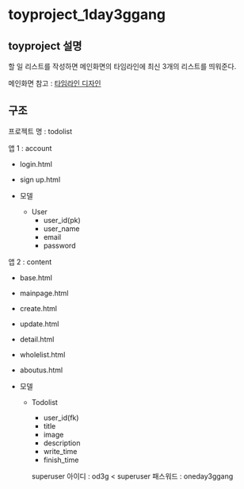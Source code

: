 # toyproject_1day3ggang

## toyproject 설명

할 일 리스트를 작성하면 메인화면의 타임라인에 최신 3개의 리스트를 띄워준다.

메인화면 참고 : [타임라인 디자인](https://www.w3schools.com/howto/howto_css_timeline.asp)

## 구조

프로젝트 명 : todolist

앱 1 :  account

- login.html

- sign up.html
- 모델
  - User 
    - user_id(pk)
    - user_name
    - email
    - password

앱 2 :  content

- base.html

- mainpage.html
- create.html
- update.html
- detail.html
- wholelist.html
- aboutus.html
- 모델
  - Todolist
    - user_id(fk)
    - title
    - image
    - description
    - write_time
    - finish_time
    
    superuser 아이디 : od3g
    <
    superuser 패스워드 : oneday3ggang
